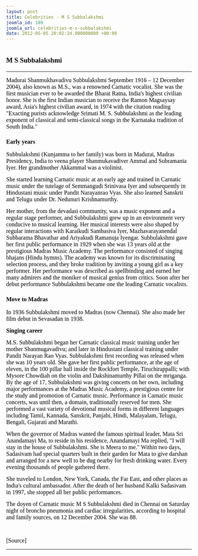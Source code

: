 ```yaml
---
layout: post
title: Celebrities - M S Subbalakshmi
joomla_id: 189
joomla_url: celebrities-m-s-subbalakshmi
date: 2012-05-05 20:02:24.000000000 +00:00
---
```

<h1 style="line-height: normal;"><strong><span style="font-size: 14pt; font-family: 'Verdana','sans-serif'; color: windowtext;">M S Subbalakshmi<br /></span></strong></h1>
<hr />
<p style="line-height: normal;"><span style="font-family: verdana,geneva; font-size: 12pt; color: #000000;">Madurai Shanmukhavadivu Subbulakshmi September 1916 – 12 December 2004), also known as M.S., was a renowned <span style="color: #000000; text-decoration: none;">Carnatic</span> <span style="color: #000000; text-decoration: none;">vocalist</span>. She was the first musician ever to be awarded the <span style="color: #000000; text-decoration: none;">Bharat Ratna</span>, India's highest civilian honor. She is the first Indian musician to receive the <span style="color: #000000; text-decoration: none;">Ramon Magsaysay award</span>, Asia's highest civilian award, in 1974 with the citation reading "Exacting purists acknowledge Srimati M. S. Subbulakshmi as the leading exponent of classical and semi-classical songs in the Karnataka tradition of South India."</span></p>
<h3><span style="font-family: verdana,geneva; font-size: 12pt; color: #000000;"><strong><span class="mw-headline">Early years</span></strong><span style="font-weight: normal;"></span></span></h3>
<p><span style="font-family: verdana,geneva; font-size: 12pt; color: #000000;">Subbulakshmi (Kunjamma to her family) was born in <span style="color: #000000; text-decoration: none;">Madurai</span>, <span style="color: #000000; text-decoration: none;">Madras Presidency</span>, <span style="color: #000000; text-decoration: none;">India</span> to <span style="color: #000000; text-decoration: none;">veena</span> player Shanmukavadiver Ammal and Subramania Iyer. Her grandmother Akkammal was a violinist.</span></p>
<p><span style="font-family: verdana,geneva; font-size: 12pt; color: #000000;">She started learning <span style="color: #000000; text-decoration: none;">Carnatic music</span> at an early age and trained in Carnatic music under the tutelage of <span style="color: #000000; text-decoration: none;">Semmangudi Srinivasa Iyer</span> and subsequently in <span style="color: #000000; text-decoration: none;">Hindustani music</span> under <span style="color: #000000; text-decoration: none;">Pandit Narayanrao Vyas</span>. She also learned Sanskrit and Telugu under Dr. Nedunuri Krishnamurthy.</span></p>
<p><span style="font-family: verdana,geneva; font-size: 12pt; color: #000000;">Her mother, from the <span style="color: #000000; text-decoration: none;">devadasi</span> community, was a music exponent and a regular stage performer, and Subbulakshmi grew up in an environment very conducive to musical learning. Her musical interests were also shaped by regular interactions with <span style="color: #000000; text-decoration: none;">Karaikudi Sambasiva Iyer</span>, <span style="color: #000000; text-decoration: none;">Mazhavarayanendal Subbarama Bhavathar</span> and <span style="color: #000000; text-decoration: none;">Ariyakudi Ramanuja Iyengar</span>. Subbulakshmi gave her first public performance in 1929 when she was 13 years old at the prestigious <span style="color: #000000; text-decoration: none;">Madras Music Academy</span>. The performance consisted of singing <span style="color: #000000; text-decoration: none;">bhajans</span> (Hindu hymns). The academy was known for its discriminating selection process, and they broke tradition by inviting a young girl as a key performer. Her performance was described as spellbinding and earned her many admirers and the <span style="color: #000000; text-decoration: none;">moniker</span> of musical genius from critics. Soon after her debut performance Subbulakshmi became one the leading Carnatic vocalists. </span></p>
<h3><span style="font-family: verdana,geneva; font-size: 12pt; color: #000000;"><strong><span class="mw-headline">Move to Madras</span></strong><span style="font-weight: normal;"></span></span></h3>
<p><span style="font-family: verdana,geneva; font-size: 12pt; color: #000000;">In 1936 Subbulakshmi moved to <span style="color: #000000; text-decoration: none;">Madras</span> (now Chennai). She also made her film debut in <span style="color: #000000; text-decoration: none;">Sevasadan</span> in 1938. </span></p>
<p style="line-height: normal;"><strong><span style="font-family: verdana,geneva; font-size: 12pt; color: #000000;">Singing career</span></strong></p>
<p style="line-height: normal;"><span style="font-family: verdana,geneva; font-size: 12pt; color: #000000;">M.S. Subbulakshmi began her Carnatic classical music training under her mother Shanmugavadivu; and later in Hindustani classical training under <span style="color: #000000; text-decoration: none;">Pandit Narayan Rao Vyas</span>. Subbulakshmi first recording was released when she was 10 years old. She gave her first public performance, at the age of eleven, in the 100 pillar hall inside the <span style="color: #000000; text-decoration: none;">Rockfort</span> Temple, <span style="color: #000000; text-decoration: none;">Tiruchirappalli</span>; with Mysore Chowdiah on the violin and Dakshinamurthy Pillai on the mriganga. By the age of 17, Subbulakshmi was giving concerts on her own, including major performances at the <span style="color: #000000; text-decoration: none;">Madras Music Academy</span>, a prestigious centre for the study and promotion of Carnatic music. Performance in Carnatic music concerts, was until then, a domain, traditionally reserved for men. She performed a vast variety of devotional musical forms in different languages including <span style="color: #000000; text-decoration: none;">Tamil</span>, <span style="color: #000000; text-decoration: none;">Kannada</span>, <span style="color: #000000; text-decoration: none;">Sanskrit</span>, <span style="color: #000000; text-decoration: none;">Panjabi</span>, <span style="color: #000000; text-decoration: none;">Hindi</span>, <span style="color: #000000; text-decoration: none;">Malayalam</span>, <span style="color: #000000; text-decoration: none;">Telugu</span>, <span style="color: #000000; text-decoration: none;">Bengali</span>, <span style="color: #000000; text-decoration: none;">Gujarati</span> and <span style="color: #000000; text-decoration: none;">Marathi</span>.</span></p>
<p style="line-height: normal;"><span style="font-family: verdana,geneva; font-size: 12pt; color: #000000;">When the governor of Madras wanted the famous spiritual leader, Mata <span style="color: #000000; text-decoration: none;">Sri Anandamayi Ma</span>, to reside in his residence, Anandamayi Ma replied, "I will stay in the house of Subbulakshmi. She is Meera to me." Within two days, Sadasivam had special quarters built in their garden for Mata to give darshan and arranged for a new well to be dug nearby for fresh drinking water. Every evening thousands of people gathered there.</span></p>
<p style="line-height: normal;"><span style="font-family: verdana,geneva; font-size: 12pt; color: #000000;">She traveled to London, New York, Canada, the Far East, and other places as India's cultural ambassador. After the death of her husband <span style="color: #000000; text-decoration: none;">Kalki Sadasivam</span> in 1997, she stopped all her public performances.</span></p>
<p style="line-height: normal;"><span style="font-family: verdana,geneva; font-size: 12pt; color: #000000;">The doyen of Carnatic music M S Subbulakshmi died in Chennai on Saturday night of broncho pneumonia and cardiac irregularities, according to hospital and family sources, on 12 December 2004. She was 88.</span><span style="font-size: 12pt; font-family: 'Verdana','sans-serif';"></span></p>
<p>&nbsp;</p>
<p><span style="font-family: trebuchet ms,geneva; font-size: 12pt; color: #808080;"><span style="color: #000000;">[Source]</span><br /></span></p>
<hr />
<p>&nbsp;</p>
